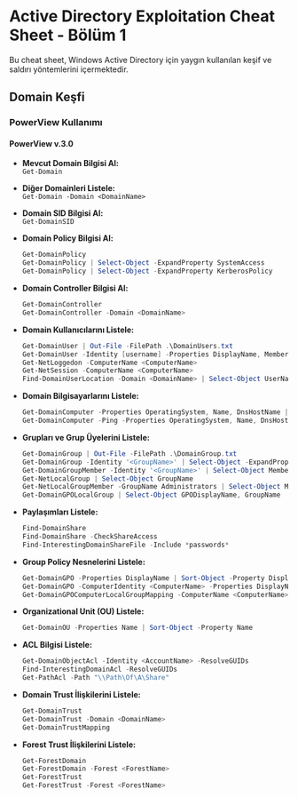 # Active Directory Exploitation Cheat Sheet - Bölüm 1

Bu cheat sheet, Windows Active Directory için yaygın kullanılan keşif ve saldırı yöntemlerini içermektedir.

## Domain Keşfi

### PowerView Kullanımı

#### PowerView v.3.0

- **Mevcut Domain Bilgisi Al:**  
  `Get-Domain`

- **Diğer Domainleri Listele:**  
  `Get-Domain -Domain <DomainName>`

- **Domain SID Bilgisi Al:**  
  `Get-DomainSID`

- **Domain Policy Bilgisi Al:**  
  ```powershell
  Get-DomainPolicy
  Get-DomainPolicy | Select-Object -ExpandProperty SystemAccess
  Get-DomainPolicy | Select-Object -ExpandProperty KerberosPolicy
  ```

- **Domain Controller Bilgisi Al:**  
  ```powershell
  Get-DomainController
  Get-DomainController -Domain <DomainName>
  ```

- **Domain Kullanıcılarını Listele:**  
  ```powershell
  Get-DomainUser | Out-File -FilePath .\DomainUsers.txt
  Get-DomainUser -Identity [username] -Properties DisplayName, MemberOf | Format-List
  Get-NetLoggedon -ComputerName <ComputerName>
  Get-NetSession -ComputerName <ComputerName>
  Find-DomainUserLocation -Domain <DomainName> | Select-Object UserName, SessionFromName
  ```

- **Domain Bilgisayarlarını Listele:**  
  ```powershell
  Get-DomainComputer -Properties OperatingSystem, Name, DnsHostName | Sort-Object -Property DnsHostName
  Get-DomainComputer -Ping -Properties OperatingSystem, Name, DnsHostName | Sort-Object -Property DnsHostName
  ```

- **Grupları ve Grup Üyelerini Listele:**  
  ```powershell
  Get-DomainGroup | Out-File -FilePath .\DomainGroup.txt
  Get-DomainGroup -Identity '<GroupName>' | Select-Object -ExpandProperty Member
  Get-DomainGroupMember -Identity '<GroupName>' | Select-Object MemberDistinguishedName
  Get-NetLocalGroup | Select-Object GroupName
  Get-NetLocalGroupMember -GroupName Administrators | Select-Object MemberName, IsGroup, IsDomain
  Get-DomainGPOLocalGroup | Select-Object GPODisplayName, GroupName
  ```

- **Paylaşımları Listele:**  
  ```powershell
  Find-DomainShare
  Find-DomainShare -CheckShareAccess
  Find-InterestingDomainShareFile -Include *passwords*
  ```

- **Group Policy Nesnelerini Listele:**  
  ```powershell
  Get-DomainGPO -Properties DisplayName | Sort-Object -Property DisplayName
  Get-DomainGPO -ComputerIdentity <ComputerName> -Properties DisplayName | Sort-Object -Property DisplayName
  Get-DomainGPOComputerLocalGroupMapping -ComputerName <ComputerName>
  ```

- **Organizational Unit (OU) Listele:**  
  ```powershell
  Get-DomainOU -Properties Name | Sort-Object -Property Name
  ```

- **ACL Bilgisi Listele:**  
  ```powershell
  Get-DomainObjectAcl -Identity <AccountName> -ResolveGUIDs
  Find-InterestingDomainAcl -ResolveGUIDs
  Get-PathAcl -Path "\\Path\Of\A\Share"
  ```

- **Domain Trust İlişkilerini Listele:**  
  ```powershell
  Get-DomainTrust
  Get-DomainTrust -Domain <DomainName>
  Get-DomainTrustMapping
  ```

- **Forest Trust İlişkilerini Listele:**  
  ```powershell
  Get-ForestDomain
  Get-ForestDomain -Forest <ForestName>
  Get-ForestTrust
  Get-ForestTrust -Forest <ForestName>
  
